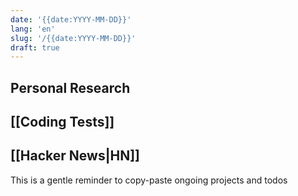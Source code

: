```yaml
---
date: '{{date:YYYY-MM-DD}}'
lang: 'en'
slug: '/{{date:YYYY-MM-DD}}'
draft: true
---
```


## Personal Research

## [[Coding Tests]]

## [[Hacker News|HN]]

This is a gentle reminder to copy-paste ongoing projects and todos
